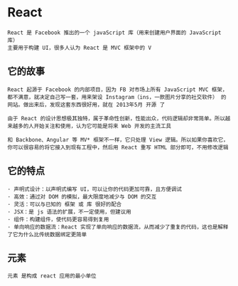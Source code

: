 # React

	React 是 Facebook 推出的一个 javaScript 库（用来创建用户界面的 JavaScript 库）
	主要用于构建 UI，很多人认为 React 是 MVC 框架中的 V

## 它的故事

	React 起源于 Facebook 的内部项目，因为 FB 对市场上所有 JavaScript MVC 框架，都不满意，就决定自己写一套，用来架设 Instagram（ins，一款图片分享的社交软件） 的网站。做出来后，发现这套东西很好用，就在 2013年5月 开源 了
	
	由于 React 的设计思想极其独特，属于革命性创新，性能出众，代码逻辑却非常简单。所以越来越多的人开始关注和使用，认为它可能是将来 Web 开发的主流工具
	
	和 Backbone、Angular 等 MV* 框架不一样，它只处理 View 逻辑。所以如果你喜欢它，你可以很容易的将它接入到现有工程中，然后用 React 重写 HTML 部分即可，不用修改逻辑

## 它的特点

	· 声明式设计：以声明式编写 UI，可以让你的代码更加可靠，且方便调试
	· 高效：通过对 DOM 的模拟，最大限度地减少与 DOM 的交互
	· 灵活：可以与已知的 框架 或 库 很好的配合
	· JSX：是 js 语法的扩展，不一定使用，但建议用
	· 组件：构建组件，使代码更容易得到复用
	· 单向响应的数据流：React 实现了单向响应的数据流，从而减少了重复的代码，这也是解释了它为什么比传统数据绑定更简单

## 元素

	元素 是构成 react 应用的最小单位
